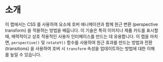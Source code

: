 # 소개

이 랩에서는 CSS 를 사용하여 요소에 호버 애니메이션과 함께 원근 변환 (perspective transform) 을 적용하는 방법을 배웁니다. 이 기술은 특히 이미지나 제품 카드를 표시할 때, 매력적이고 상호 작용적인 사용자 인터페이스를 만드는 데 유용합니다. 이 랩을 마치면, `perspective()` 및 `rotateY()` 함수를 사용하여 원근 효과를 만드는 방법과 전환 (transitions) 을 사용하여 호버 시 `transform` 속성을 업데이트하는 방법에 대한 이해를 높일 수 있습니다.
